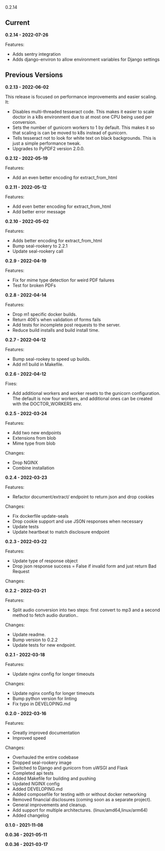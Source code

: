0.2.14

## Current

**0.2.14 - 2022-07-26**

Features:
 - Adds sentry integration
 - Adds django-environ to allow environment variables for Django settings

## Previous Versions

**0.2.13 - 2022-06-02**

This release is focused on performance improvements and easier scaling. It:

 - Disables multi-threaded tesseract code. This makes it easier to scale doctor in a k8s environment due to at most one CPU being used per conversion.
 - Sets the number of gunicorn workers to 1 by default. This makes it so that scaling is can be moved to k8s instead of gunicorn.
 - Tells tesseract not to look for white text on black backgrounds. This is just a simple performance tweak.
 - Upgrades to PyPDF2 version 2.0.0.

**0.2.12 - 2022-05-19**

Features:
 - Add an even better encoding for extract_from_html

**0.2.11 - 2022-05-12**

Features:
 - Add even better encoding for extract_from_html
 - Add better error message

**0.2.10 - 2022-05-02**

Features:
 - Adds better encoding for extract_from_html
 - Bump seal-rookery to 2.2.1
 - Update seal-rookery call

**0.2.9 - 2022-04-19**

Features:
 - Fix for mime type detection for weird PDF failures
 - Test for broken PDFs

**0.2.8 - 2022-04-14**

Features:
 - Drop m1 specific docker builds.
 - Return 406's when validation of forms fails
 - Add tests for incomplete post requests to the server.
 - Reduce build installs and build install time.

**0.2.7 - 2022-04-12**

Features:
 - Bump seal-rookey to speed up builds.
 - Add m1 build in Makefile.

**0.2.6 - 2022-04-12**

Fixes:
 - Add additional workers and worker resets to the gunicorn configuration. The
   default is now four workers, and additional ones can be created with the
   DOCTOR_WORKERS env.

**0.2.5 - 2022-03-24**

Features:
 - Add two new endpoints
 - Extensions from blob
 - Mime type from blob

Changes:
 - Drop NGINX
 - Combine installation


**0.2.4 - 2022-03-23**

Features:
 - Refactor document/extract/ endpoint to return json and drop cookies

Changes:
 - Fix dockerfile update-seals
 - Drop cookie support and use JSON responses when necessary
 - Update tests
 - Update heartbeat to match disclosure endpoint

**0.2.3 - 2022-03-22**

Features:
 - Update type of response object
 - Drop json response success = False if invalid form and just return Bad Request

Changes:


**0.2.2 - 2022-03-21**

Features:
 - Split audio conversion into two steps: first convert to mp3
   and a second method to fetch audio duration..

Changes:
 - Update readme.
 - Bump version to 0.2.2
 - Update tests for new endpoint.


**0.2.1 - 2022-03-18**

Features:
 - Update nginx config for longer timeouts

Changes:
 - Update nginx config for longer timeouts
 - Bump python version for linting
 - Fix typo in DEVELOPING.md

**0.2.0 - 2022-03-16**

Features:
 - Greatly improved documentation
 - Improved speed

Changes:
 - Overhauled the entire codebase
 - Dropped seal-rookery image
 - Switched to Django and gunicorn from uWSGI and Flask
 - Completed api tests
 - Added Makefile for building and pushing
 - Updated NGINX config
 - Added DEVELOPING.md
 - Added composefile for testing with or without docker networking
 - Removed financial disclosures (coming soon as a separate project).
 - General improvements and cleanup.
 - Add support for multiple architectures. (linux/amd64,linux/arm64)
 - Added changelog


**0.1.0 - 2021-11-08**


**0.0.36 - 2021-05-11**


**0.0.36 - 2021-03-17**
